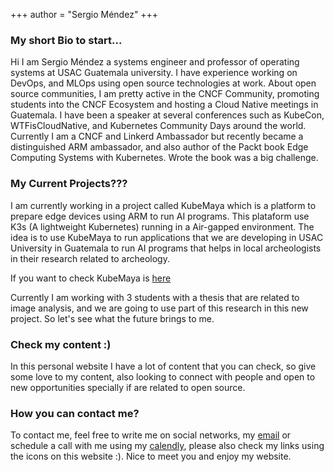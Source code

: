 +++
author = "Sergio Méndez"
+++
### My short Bio to start...
Hi I am Sergio Méndez a systems engineer and professor of operating systems at USAC Guatemala university. I have experience working on DevOps, and MLOps using open source technologies at work. About open source communities, I am pretty active in the CNCF Community, promoting students into the CNCF Ecosystem and hosting a Cloud Native meetings in Guatemala. I have been a speaker at several conferences such as KubeCon, WTFisCloudNative, and Kubernetes Community Days around the world. Currently I am a CNCF and Linkerd Ambassador but recently became a distinguished ARM ambassador, and also author of the Packt book Edge Computing Systems with Kubernetes. Wrote the book was a big challenge.

### My Current Projects???
I am currently working in a project called KubeMaya which is a platform to prepare edge devices using ARM to run AI programs. This plataform use K3s (A lightweight Kubernetes) running in a Air-gapped environment. The idea is to use KubeMaya to run applications that we are developing in USAC University in Guatemala to run AI programs that helps in local archeologists in their research related to archeology.

If you want to check KubeMaya is [here](https://github.com/sergioarmgpl/kubemaya)

Currently I am working with 3 students with a thesis that are related to image analysis, and we are going to use part of this research in this new project. So let's see what the future brings to me.

### Check my content :)
In this personal website I have a lot of content that you can check, so give some love to my content, also looking to connect with people and open to new opportunities specially if are related to open source.

### How you can contact me?
To contact me, feel free to write me on social networks, my [email](mailto:sergioarm.gpl@gmail.com) or schedule a call with me using my [calendly](https://calendly.com/sergioarmgpl/meeting), please also check my links using the icons on this website :). Nice to meet you and enjoy my website.

<!--
This file is left intentionally empty by default to be backward compatible with initial theme setup.

Although the theme has advanced a little bit and it now allows to specify the content on the main page (even if the list of posts/articles is not intended).
This can be:
- with the list of posts/articles (default: `mainSections = ["post"]) or
- without the list of posts/articles (by setting `mainSections = [""]`)

Markdown supported, ie:

```
# Welcome

- Hugo :rocket:
- Hugo theme :rocket:

Don't forget to check the README.md file!
```

-->
